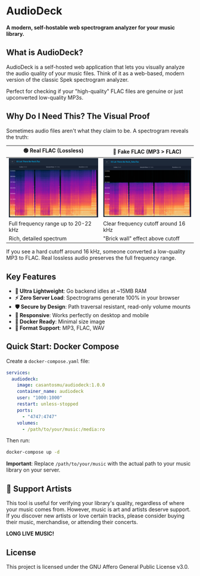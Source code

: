# AudioDeck

**A modern, self-hostable web spectrogram analyzer for your music library.**

## What is AudioDeck?

AudioDeck is a self-hosted web application that lets you visually analyze the audio quality of your music files. Think of it as a web-based, modern version of the classic Spek spectrogram analyzer.

Perfect for checking if your "high-quality" FLAC files are genuine or just upconverted low-quality MP3s.

## Why Do I Need This? The Visual Proof

Sometimes audio files aren't what they claim to be. A spectrogram reveals the truth:

| 🟢 **Real FLAC (Lossless)**                                                                               | 🔴 **Fake FLAC (MP3 > FLAC)**                                                                       |
| --------------------------------------------------------------------------------------------------------- | --------------------------------------------------------------------------------------------------- |
| ![Spectrogram of a real FLAC file showing full frequency range](.github/assets/spectrogram-real-flac.png) | ![Spectrogram of a fake FLAC file showing a 16kHz cutoff](.github/assets/spectrogram-fake-flac.png) |
| Full frequency range up to 20-22 kHz                                                                      | Clear frequency cutoff around 16 kHz                                                                |
| Rich, detailed spectrum                                                                                   | "Brick wall" effect above cutoff                                                                    |

If you see a hard cutoff around 16 kHz, someone converted a low-quality MP3 to FLAC. Real lossless audio preserves the full frequency range.

## Key Features

- **🔋 Ultra Lightweight**: Go backend idles at ~15MB RAM
- **⚡ Zero Server Load**: Spectrograms generate 100% in your browser
- **🛡️ Secure by Design**: Path traversal resistant, read-only volume mounts
- **📱 Responsive**: Works perfectly on desktop and mobile
- **🐳 Docker Ready**: Minimal size image
- **🎵 Format Support**: MP3, FLAC, WAV

## Quick Start: Docker Compose

Create a `docker-compose.yaml` file:

```yaml
services:
  audiodeck:
    image: casantosmu/audiodeck:1.0.0
    container_name: audiodeck
    user: "1000:1000"
    restart: unless-stopped
    ports:
      - "4747:4747"
    volumes:
      - /path/to/your/music:/media:ro
```

Then run:

```bash
docker-compose up -d
```

**Important**: Replace `/path/to/your/music` with the actual path to your music library on your server.

## 🎵 Support Artists

This tool is useful for verifying your library's quality, regardless of where your music comes from. However, music is art and artists deserve support. If you discover new artists or love certain tracks, please consider buying their music, merchandise, or attending their concerts.

**LONG LIVE MUSIC!**

## License

This project is licensed under the GNU Affero General Public License v3.0.
